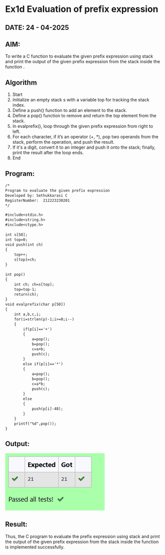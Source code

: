 # Ex1d Evaluation of prefix expression
## DATE: 24 - 04-2025
## AIM:
To write a C function to evaluate the given prefix expression using stack and print the output of the given prefix expression from the stack inside the function . 

## Algorithm
1.  Start
2.	Initialize an empty stack s with a variable top for tracking the stack index.
3.	Define a push() function to add an element to the stack.
4.	Define a pop() function to remove and return the top element from the stack.
5.	In evalprefix(), loop through the given prefix expression from right to left.
6.	For each character, if it’s an operator (+, *), pop two operands from the stack, perform the operation, and push the result.
7.	If it's a digit, convert it to an integer and push it onto the stack; finally, print the result after the loop ends.
8.	End

  

## Program:
```
/*
Program to evaluate the given prefix expression
Developed by: Sethukkarasi C
RegisterNumber:  212223230201
*/
```

```
#include<stdio.h> 
#include<string.h> 
#include<ctype.h>

int s[50]; 
int top=0;
void push(int ch)
{
    top++; 
    s[top]=ch;
}

int pop()
{
    int ch; ch=s[top]; 
    top=top-1; 
    return(ch);
}
void evalprefix(char p[50])
{
    int a,b,c,i;
    for(i=strlen(p)-1;i>=0;i--)
    {
        if(p[i]=='+')
        {
            a=pop();
            b=pop(); 
            c=a+b; 
            push(c);
        }
        else if(p[i]=='*')
        {
            a=pop();
            b=pop(); 
            c=a*b; 
            push(c);
        }
        else
        {
            push(p[i]-48);
        }
    }
    printf("%d",pop());
}
```

## Output:

![output](image-3.png)

## Result:
Thus, the C program to evaluate the prefix expression using stack and print the output of the given prefix expression from the stack inside the function is implemented successfully.
